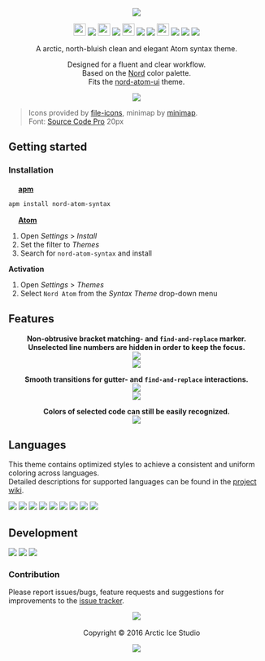 <p align="center"><img src="https://cdn.rawgit.com/arcticicestudio/nord-atom-syntax/develop/assets/nord-atom-syntax-banner.svg"/></p>

<p align="center"><img src="https://cdn.travis-ci.org/images/favicon-c566132d45ab1a9bcae64d8d90e4378a.svg" width=24 height=24/> <a href="https://travis-ci.org/arcticicestudio/nord-atom-syntax"><img src="https://img.shields.io/travis/arcticicestudio/nord-atom-syntax/develop.svg"/></a> <img src="https://circleci.com/favicon.ico" width=24 height=24/> <a href="https://circleci.com/gh/arcticicestudio/nord-atom-syntax"><img src="https://circleci.com/gh/arcticicestudio/nord-atom-syntax.svg?style=shield&circle-token=63fc45d7300d4fc129c165e1aa2d1291474e5e1c"/></a> <img src="https://assets-cdn.github.com/favicon.ico" width=24 height=24/> <a href="https://github.com/arcticicestudio/nord-atom-syntax/releases/latest"><img src="https://img.shields.io/github/release/arcticicestudio/nord-atom-syntax.svg"/></a> <a href="https://github.com/arcticicestudio/nord/releases/tag/v0.2.0"><img src="https://img.shields.io/badge/Nord-v0.2.0-blue.svg"/></a> <img src="https://atom.io/favicon.ico" width=24 height=24/> <a href="https://github.com/atom/atom/releases/tag/v1.13.0"><img src="https://img.shields.io/badge/Atom->=v1.13.0-green.svg"/></a> <a href="https://atom.io/themes/nord-atom-syntax"><img src="https://img.shields.io/apm/v/nord-atom-syntax.svg"/></a> <a href="https://atom.io/themes/nord-atom-syntax"><img src="https://img.shields.io/apm/dm/nord-atom-syntax.svg"/></a></p>

<p align="center">A arctic, north-bluish clean and elegant Atom syntax theme.</p>

<p align="center">Designed for a fluent and clear workflow.<br>
Based on the <a href="https://github.com/arcticicestudio/nord">Nord</a> color palette.<br>
Fits the <a href="https://atom.io/themes/nord-atom-ui">nord-atom-ui</a> theme.</p>


<p align="center"><img src="https://raw.githubusercontent.com/arcticicestudio/nord-atom-syntax/develop/assets/scrot-top.png"/><br><blockquote>Icons provided by <a href="https://atom.io/packages/file-icons">file-icons</a>, minimap by <a href="https://atom.io/packages/minimap">minimap</a>.<br>Font: <a href="https://adobe-fonts.github.io/source-code-pro">Source Code Pro</a> 20px</blockquote></p>

## Getting started
### Installation
**<img src="https://atom.io/favicon.ico" width=16 height=16/> [apm](https://github.com/atom/apm)**  
```shell
apm install nord-atom-syntax
```

**<img src="https://atom.io/favicon.ico" width=16 height=16/> [Atom](https://atom.io)**  
  1. Open *Settings* > *Install*
  2. Set the filter to *Themes*
  3. Search for `nord-atom-syntax` and install

**Activation**
  1. Open *Settings* > *Themes*
  2. Select `Nord Atom` from the *Syntax Theme* drop-down menu

## Features
<p align="center"><strong>Non-obtrusive bracket matching- and <code>find-and-replace</code> marker.<br>Unselected line numbers are hidden in order to keep the focus.</strong><br><img src="https://raw.githubusercontent.com/arcticicestudio/nord-atom-syntax/develop/assets/scrot-feature-bracketmarker.png"/><br><img src="https://raw.githubusercontent.com/arcticicestudio/nord-atom-syntax/develop/assets/scrot-feature-findandreplace.png"/></p>

<p align="center"><strong>Smooth transitions for gutter- and <code>find-and-replace</code> interactions.</strong><br><img src="https://raw.githubusercontent.com/arcticicestudio/nord-atom-syntax/develop/assets/scrcast-feature-findandreplace.gif"/><br><img src="https://raw.githubusercontent.com/arcticicestudio/nord-atom-syntax/develop/assets/scrcast-feature-smoothtransition.gif"/></p>

<p align="center"><strong>Colors of selected code can still be easily recognized.</strong><br><img src="https://raw.githubusercontent.com/arcticicestudio/nord-atom-syntax/develop/assets/scrcast-feature-selection.gif"/></p>

## Languages
This theme contains optimized styles to achieve a consistent and uniform coloring across languages.  
Detailed descriptions for supported languages can be found in the [project wiki](https://github.com/arcticicestudio/nord-atom-syntax/wiki/Optimized-Language-Styles).

![][scrot-lang-c]
![][scrot-lang-java]
![][scrot-lang-javascript]
![][scrot-lang-json]
![][scrot-lang-markdown]
![][scrot-lang-php]
![][scrot-lang-python]
![][scrot-lang-ruby]
![][scrot-lang-xml]

## Development
[![](https://img.shields.io/badge/Changelog-0.4.0-blue.svg)](https://github.com/arcticicestudio/nord-atom-syntax/blob/v0.4.0/CHANGELOG.md) [![](https://img.shields.io/badge/Workflow-gitflow--branching--model-blue.svg)](http://nvie.com/posts/a-successful-git-branching-model) [![](https://img.shields.io/badge/Versioning-ArcVer_0.8.0-blue.svg)](https://github.com/arcticicestudio/arcver)

### Contribution
Please report issues/bugs, feature requests and suggestions for improvements to the [issue tracker](https://github.com/arcticicestudio/nord-atom-syntax/issues).

<p align="center"><img src="https://cdn.rawgit.com/arcticicestudio/nord/develop/src/assets/banner-footer-mountains.svg" /></p>

<p align="center"> <img src="http://arcticicestudio.com/favicon.ico" width=16 height=16/> Copyright &copy; 2016 Arctic Ice Studio</p>

<p align="center"><a href="https://github.com/arcticicestudio/nord-atom-syntax/develop/LICENSE.md"><img src="https://img.shields.io/badge/License-MIT-blue.svg"/></a></p>

[scrot-lang-c]: https://raw.githubusercontent.com/arcticicestudio/nord-atom-syntax/develop/assets/scrot-lang-c.png
[scrot-lang-java]: https://raw.githubusercontent.com/arcticicestudio/nord-atom-syntax/develop/assets/scrot-lang-java.png
[scrot-lang-javascript]: https://raw.githubusercontent.com/arcticicestudio/nord-atom-syntax/develop/assets/scrot-lang-javascript.png
[scrot-lang-json]: https://raw.githubusercontent.com/arcticicestudio/nord-atom-syntax/develop/assets/scrot-lang-json.png
[scrot-lang-markdown]: https://raw.githubusercontent.com/arcticicestudio/nord-atom-syntax/develop/assets/scrot-lang-markdown.png
[scrot-lang-php]: https://raw.githubusercontent.com/arcticicestudio/nord-atom-syntax/develop/assets/scrot-lang-php.png
[scrot-lang-python]: https://raw.githubusercontent.com/arcticicestudio/nord-atom-syntax/develop/assets/scrot-lang-python.png
[scrot-lang-ruby]: https://raw.githubusercontent.com/arcticicestudio/nord-atom-syntax/develop/assets/scrot-lang-ruby.png
[scrot-lang-xml]: https://raw.githubusercontent.com/arcticicestudio/nord-atom-syntax/develop/assets/scrot-lang-xml.png
